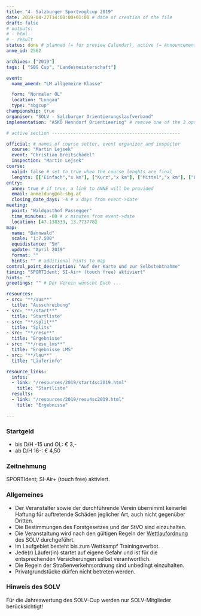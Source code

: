 ```yaml
---
title: "4. Salzburger Sportvoglcup 2019"
date: 2019-04-27T14:00:00+01:00 # date of creation of the file
draft: false
# outputs:
# - html
# - result
status: done # planned (= for preview Calendar), active (= Announcement...), done (=Results...)
anne_id: 2562

archives: ["2019"]
tags: [ "SBG Cup", "Landesmeisterschaft"]

event:
  name_amend: "LM allgemeine Klasse"

  form: "Normaler OL"
  location: "Lungau"
  type: "sbgcup"
championship: true
organiser: "SOLV - Salzburger Orientierungslaufverband"
implementation: "ASKÖ Henndorf Orientieering" # remove one of the 3 options

# active section ------------------------------------------------

official: # names of course setter, event organizer and inspector
  course: "Martin Lejsek"
  event: "Christian Breitschädel"
  inspection: "Martin Lejsek"
course:
  valid: false # set to true when the course lenghts are final
  lenghts: [["Einfach","x km"], ["Kurz","x km"], ["Mittel","x km"], ["Lang","x km"]]
entry:
  anne: true # if true, a link to ANNE will be provided
  email: anmeldung@ol-sbg.at
  closing_date_days: -4 # x days from event->date
meeting:
  point: "Waldgasthof Passegger"
  time_minutes: -60 # x minutes from event->date
  location: [47.138339, 13.773778]
map:
  name: "Bannwald"
  scale: "1:7.500"
  equidistance: "5m"
  update: "April 2019"
  format: ""
  hints: "" # additional hints to map
control_point_description: "Auf der Karte und zur Selbstentnahme"
timing: "SPORTIdent; SI-Air+ (touch free) aktiviert"
hints: ""
greetings: "" # Der Verein wünscht Euch ...

resources:
- src: "**/aus**"
  title: "Ausschreibung"
- src: "**/start**"
  title: "Startliste"
- src: "**/split**"
  title: "Splits"
- src: "**/resu**"
  title: "Ergebnisse"
- src: "**/resu_lms**"
  title: "Ergebnisse LMS"
- src: "**/lau**"
  title: "Läuferinfo"

resource_links:
  infos:
  - link: "/resources/2019/start4sc2019.html"
    title: "Startliste"
  results:
  - link: "/resources/2019/resu4sc2019.html"
    title: "Ergebnisse"

---
```


### Startgeld

- bis D/H -15 und OL: € 3,-
- ab D/H 16-: € 4,50

### Zeitnehmung

SPORTIdent; SI-Air+ (touch free) aktiviert.

### Allgemeines

- Der Veranstalter sowie der durchführende Verein übernimmt keinerlei Haftung für auftretende Schäden jeglicher Art, auch nicht gegenüber Dritten.
- Die Bestimmungen des Forstgesetzes und der StVO sind einzuhalten.
- Die Veranstaltung wird nach den gültigen Regeln der [Wettlaufordnung](../../wettlaufordnung) des SOLV durchgeführt.
- Im Laufgebiet besteht bis zum Wettkampf Trainingsverbot.
- Jede\(r) Läufer(in) startet auf eigene Gefahr und ist für die entsprechenden Versicherungen selbst verantwortlich.
- Die Regeln der Straßenverkehrsordnung sind unbedingt einzuhalten.
- Privatgrundstücke dürfen nicht betreten werden.

### Hinweis des SOLV

Für die Jahreswertung des SOLV-Cup werden nur SOLV-Mitglieder berücksichtigt!
